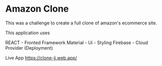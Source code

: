 # Amazon Clone 

This was a challenge to create a full clone of amazon's ecommerce site.


This application uses

REACT - Fronted Framework
Material - Ui - Styling
Firebase -  Cloud Provider (Deployment)

Live App
https://clone-jj.web.app/
